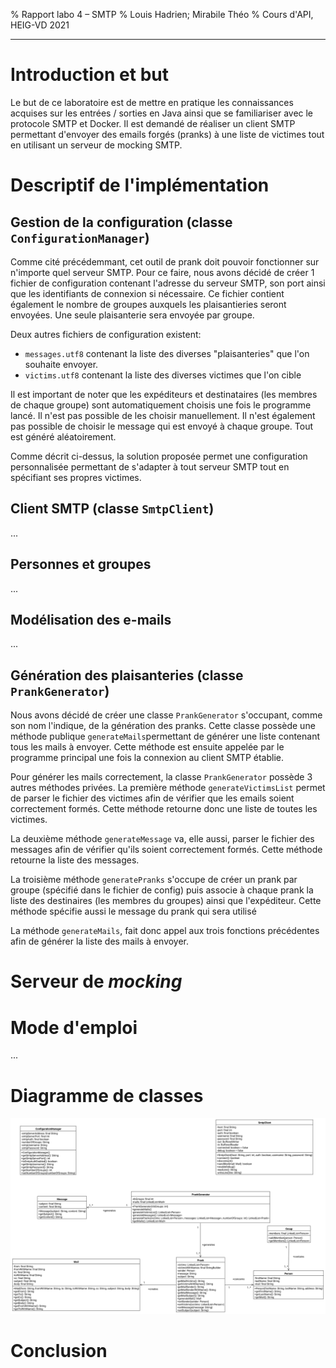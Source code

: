 % Rapport labo 4 – SMTP
% Louis Hadrien; Mirabile Théo
% Cours d'API, HEIG-VD 2021

---

# Introduction et but

Le but de ce laboratoire est de mettre en pratique les connaissances acquises sur les 
entrées / sorties en Java ainsi que se familiariser avec le protocole SMTP et Docker. Il est demandé de réaliser
un client SMTP permettant d'envoyer des emails forgés (pranks) à une liste de victimes tout en utilisant un serveur
de mocking SMTP. 

# Descriptif de l'implémentation

## Gestion de la configuration (classe `ConfigurationManager`)

Comme cité précédemmant, cet outil de prank doit pouvoir fonctionner sur n'importe quel serveur
SMTP. Pour ce faire, nous avons décidé de créer 1 fichier de configuration contenant 
l'adresse du serveur SMTP, son port ainsi que les identifiants de connexion si nécessaire. 
Ce fichier contient également le nombre de groupes auxquels les plaisantieries seront envoyées. Une seule plaisanterie sera envoyée par groupe.

Deux autres fichiers de configuration existent: 
- `messages.utf8` contenant la liste des diverses "plaisanteries" que l'on souhaite
envoyer.
- `victims.utf8` contenant la liste des diverses victimes que l'on cible

Il est important de noter que les expéditeurs et destinataires (les membres de chaque groupe) sont automatiquement choisis
une fois le programme lancé. Il n'est pas possible de les choisir manuellement. Il n'est également pas possible de choisir 
le message qui est envoyé à chaque groupe. Tout est généré aléatoirement.

Comme décrit ci-dessus, la solution proposée permet une configuration personnalisée permettant 
de s'adapter à tout serveur SMTP tout en spécifiant ses propres victimes.


## Client SMTP (classe `SmtpClient`)

...

## Personnes et groupes

...

## Modélisation des e-mails

...

## Génération des plaisanteries (classe `PrankGenerator`)

Nous avons décidé de créer une classe `PrankGenerator` s'occupant, comme son nom l'indique, 
de la génération des pranks. Cette classe possède une méthode publique `generateMails`permettant
de générer une liste contenant tous les mails à envoyer. Cette méthode est ensuite appelée par le programme
principal une fois la connexion au client SMTP établie. 

Pour générer les mails correctement, la classe `PrankGenerator` possède 3 autres méthodes privées.
La première méthode `generateVictimsList` permet de parser le fichier des victimes afin de vérifier que les emails soient correctement formés.
Cette méthode retourne donc une liste de toutes les victimes.

La deuxième méthode `generateMessage` va, elle aussi, parser le fichier des messages afin de vérifier qu'ils soient correctement formés. 
Cette méthode retourne la liste des messages.

La troisième méthode `generatePranks` s'occupe de créer un prank par groupe (spécifié dans le fichier de config) puis associe à chaque prank
la liste des destinaires (les membres du groupes) ainsi que l'expéditeur. Cette méthode spécifie aussi le message du prank qui sera utilisé

La méthode `generateMails`, fait donc appel aux trois fonctions précédentes afin de générer la liste des mails à envoyer.

# Serveur de _mocking_

# Mode d'emploi

...

# Diagramme de classes

![Diagramme UML des classes du projet](./uml_v1.svg)

# Conclusion
